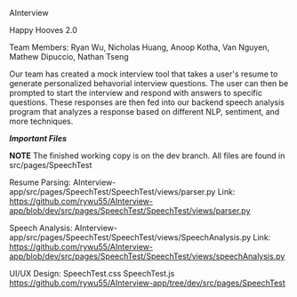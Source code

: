 AInterview

Happy Hooves 2.0

Team Members: Ryan Wu, Nicholas Huang, Anoop Kotha, Van Nguyen, Mathew Dipuccio, Nathan Tseng

Our team has created a mock interview tool that takes a user's resume to generate personalized behavorial interview questions. The user can then be prompted to start the interview and respond with answers to specific questions. These responses are then fed into our backend speech analysis program that analyzes a response based on different NLP, sentiment, and more techniques.

***Important Files***

**NOTE** The finished working copy is on the dev branch. All files are found in src/pages/SpeechTest

Resume Parsing:
AInterview-app/src/pages/SpeechTest/SpeechTest/views/parser.py
Link: https://github.com/rywu55/AInterview-app/blob/dev/src/pages/SpeechTest/SpeechTest/views/parser.py

Speech Analysis:
AInterview-app/src/pages/SpeechTest/SpeechTest/views/SpeechAnalysis.py
Link: https://github.com/rywu55/AInterview-app/blob/dev/src/pages/SpeechTest/SpeechTest/views/speechAnalysis.py

UI/UX Design:
SpeechTest.css
SpeechTest.js
https://github.com/rywu55/AInterview-app/tree/dev/src/pages/SpeechTest
